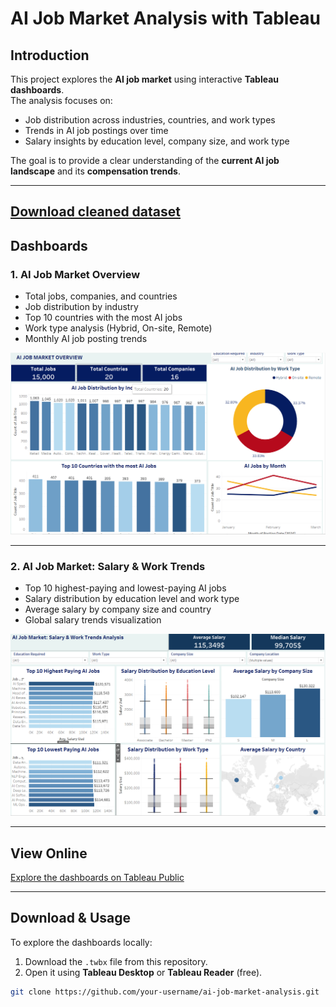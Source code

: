# AI Job Market Analysis with Tableau

## Introduction
This project explores the **AI job market** using interactive **Tableau dashboards**.  
The analysis focuses on:
- Job distribution across industries, countries, and work types  
- Trends in AI job postings over time  
- Salary insights by education level, company size, and work type  

The goal is to provide a clear understanding of the **current AI job landscape** and its **compensation trends**.

---
## [Download cleaned dataset](./data/ai_jobs_clean.csv)

## Dashboards

### 1. AI Job Market Overview
- Total jobs, companies, and countries  
- Job distribution by industry  
- Top 10 countries with the most AI jobs  
- Work type analysis (Hybrid, On-site, Remote)  
- Monthly AI job posting trends  

![AI Job Market Overview](https://github.com/Painestupid/AI-Job-Market-Analysis-with-Tableau/blob/main/Screenshot%202025-08-25%20120841.png)

---

### 2. AI Job Market: Salary & Work Trends
- Top 10 highest-paying and lowest-paying AI jobs  
- Salary distribution by education level and work type  
- Average salary by company size and country  
- Global salary trends visualization  

![AI Job Market: Salary & Work Trends](https://github.com/Painestupid/AI-Job-Market-Analysis-with-Tableau/blob/main/Screenshot%202025-08-25%20120859.png)

---

## View Online
 [Explore the dashboards on Tableau Public](https://public.tableau.com/app/profile/l.u.hi.u/viz/Project_17561069314550/Dashboard2AIJobMarketSalaryWorkTrendsAnalysis?publish=yes)  

---

## Download & Usage
To explore the dashboards locally:  
1. Download the `.twbx` file from this repository.  
2. Open it using **Tableau Desktop** or **Tableau Reader** (free).  

```bash
git clone https://github.com/your-username/ai-job-market-analysis.git
